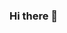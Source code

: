 ### Hi there 👋

<!--
**gunduzmehmet/gunduzmehmet** is a ✨ _special_ ✨ repository because its `README.md` (this file) appears on your GitHub profile.

Here are some ideas to get you started:

- 🔭 I’m currently working on Apprentice software development at ADA Tech School.
- 🌱 I’m currently learning HTML, CSS3, JavaScript, Python, PHP, Git
- 👯 I’m looking to collaborate on projects related to web development
- 🤔 I’m looking for help to find a work-study program from March 2023. 
- 💬 Ask me about ...
- 📫 How to reach me: ...
- 😄 Pronouns: ...
- ⚡ Fun fact: ...
-->



